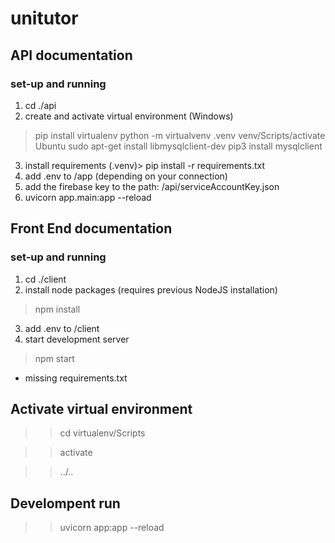 # unitutor

## API documentation

### set-up and running

1. cd ./api
2. create and activate virtual environment (Windows)
  > pip install virtualenv
  > python -m virtualvenv .venv
  > venv/Scripts/activate
  Ubuntu
  > sudo apt-get install libmysqlclient-dev
  > pip3 install mysqlclient
3. install requirements
  (.venv)> pip install -r requirements.txt 
4. add .env to /app (depending on your connection)
5. add the firebase key to the path: /api/serviceAccountKey.json
6. uvicorn app.main:app --reload

## Front End documentation

### set-up and running
1. cd ./client
2. install node packages (requires previous NodeJS installation)
  > npm install
3. add .env to /client
4. start development server
  > npm start 


- missing requirements.txt

## Activate virtual environment
>> cd virtualenv/Scripts

>> activate

>> ../.. 

## Develompent run
>> uvicorn app:app --reload